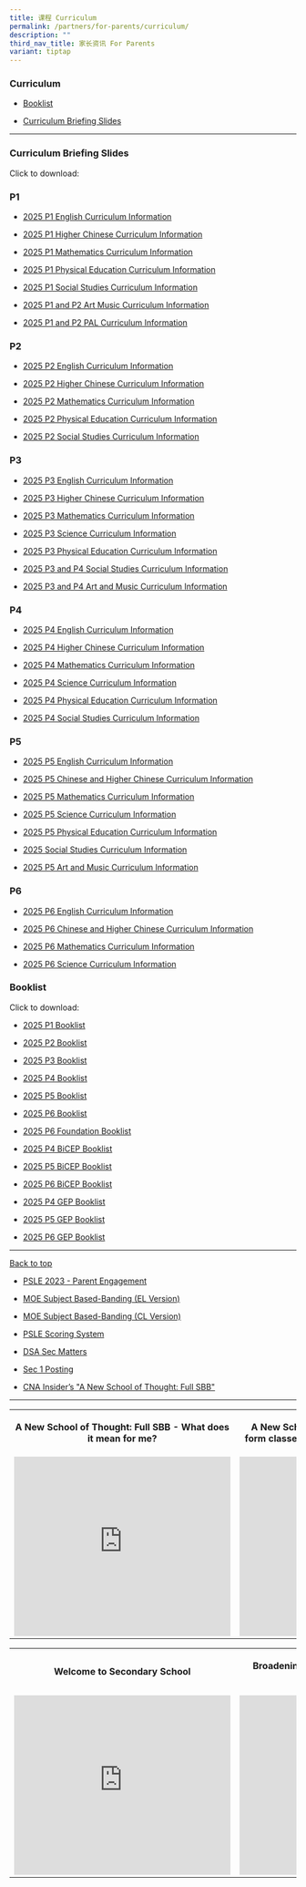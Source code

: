```yaml
---
title: 课程 Curriculum
permalink: /partners/for-parents/curriculum/
description: ""
third_nav_title: 家长资讯 For Parents
variant: tiptap
---
```

<h3>Curriculum</h3>
<ul data-tight="true" class="tight">
<li>
<p><a href="#Booklist" rel="noopener noreferrer nofollow" target="_blank">Booklist</a>
</p>
</li>
<li>
<p><a href="#CurriculumBriefingSlides" rel="noopener noreferrer nofollow" target="_blank">Curriculum Briefing Slides</a>
</p>
</li>
</ul>
<hr>
<h3>Curriculum Briefing Slides</h3>
<p>Click to download:</p>
<h3>P1</h3>
<ul data-tight="true" class="tight">
<li>
<p><a href="https://drive.google.com/file/d/10hVlr4nYYNuHJqSoYUHXDCy74HFvl4Ax/view?usp=sharing" rel="noopener nofollow" target="_blank">2025 P1 English Curriculum Information</a>
</p>
</li>
<li>
<p><a href="https://drive.google.com/file/d/1SGdph3o9ieyr6pqKIx3KIEbE0wsoB-XJ/view?usp=sharing" rel="noopener nofollow" target="_blank">2025 P1 Higher Chinese Curriculum Information</a>
</p>
</li>
<li>
<p><a href="https://drive.google.com/file/d/1BApdzhBuQoQvORH3JBD4VQ250Kdhdkna/view?usp=sharing" rel="noopener nofollow" target="_blank">2025 P1 Mathematics Curriculum Information</a>
</p>
</li>
<li>
<p><a href="https://drive.google.com/file/d/1qYy1TQb8kF2AednWmP1hkZJQkNNDIcfo/view?usp=sharing" rel="noopener nofollow" target="_blank">2025 P1 Physical Education Curriculum Information</a>
</p>
</li>
<li>
<p><a href="https://drive.google.com/file/d/1w5OYerSSsiK4HURWdoMxIsVYk3ChE5Md/view?usp=sharing" rel="noopener nofollow" target="_blank">2025 P1 Social Studies Curriculum Information</a>
</p>
</li>
<li>
<p><a href="https://drive.google.com/file/d/1gf0n51x0oVRY-XvMP3KtFWUpNc0vYkvT/view?usp=sharing" rel="noopener nofollow" target="_blank">2025 P1 and P2 Art Music </a>
<a href="https://drive.google.com/file/d/10hVlr4nYYNuHJqSoYUHXDCy74HFvl4Ax/view?usp=sharing" rel="noopener nofollow" target="_blank">Curriculum Information</a>
</p>
</li>
<li>
<p><a href="https://drive.google.com/file/d/1cW62cma2wSX7grlY8-VXtx0pKqdyGZO-/view?usp=sharing" rel="noopener nofollow" target="_blank">2025 P1 and P2 PAL Curriculum Information</a>
</p>
</li>
</ul>
<h3>P2</h3>
<ul data-tight="true" class="tight">
<li>
<p><a href="https://drive.google.com/file/d/106oOzVro6HJN-o-y1UVJYqlu1R3YqPjO/view?usp=sharing" rel="noopener nofollow" target="_blank">2025 P2 English Curriculum Information</a>
</p>
</li>
<li>
<p><a href="https://drive.google.com/file/d/1S36xMrpQPWGS0HGCq9CNr_uGGmBOx6sg/view?usp=sharing" rel="noopener nofollow" target="_blank">2025 P2 Higher Chinese Curriculum Information</a>
</p>
</li>
<li>
<p><a href="https://drive.google.com/file/d/1Fp1lDrzaVkgGOCDTt8T_sqyXOCyIpm_f/view?usp=sharing" rel="noopener nofollow" target="_blank">2025 P2 Mathematics Curriculum Information</a>
</p>
</li>
<li>
<p><a href="https://drive.google.com/file/d/1aYIsunrJoX8msfBvq5-jraXN3pxJ7jHp/view?usp=sharing" rel="noopener nofollow" target="_blank">2025 P2 Physical Education Curriculum Information</a>
</p>
</li>
<li>
<p><a href="https://drive.google.com/file/d/1ZJg8hcKoiP36nrSsfRFGtjBdN36Sevma/view?usp=sharing" rel="noopener nofollow" target="_blank">2025 P2 Social Studies Curriculum Information</a>
</p>
</li>
</ul>
<h3>P3</h3>
<ul data-tight="true" class="tight">
<li>
<p><a href="https://drive.google.com/file/d/1V7AFJ7ZMJteLjV5DwsiuUrbQtReW_L3g/view?usp=sharing" rel="noopener nofollow" target="_blank">2025 P3 English Curriculum Information</a>
</p>
</li>
<li>
<p><a href="https://drive.google.com/file/d/1Z4-VCLXLeSozpC6717vBS8O6obH59zal/view?usp=sharing" rel="noopener nofollow" target="_blank">2025 P3 Higher Chinese Curriculum Information</a>
</p>
</li>
<li>
<p><a href="https://drive.google.com/file/d/1FvYZ6h56CUTi-FlUC9gVJcenjOcciUvg/view?usp=sharing" rel="noopener nofollow" target="_blank">2025 P3 Mathematics Curriculum Information</a>
</p>
</li>
<li>
<p><a href="https://drive.google.com/file/d/1Gwj5LcF4PImezbOd6RbPO0z1UdBio2fv/view?usp=sharing" rel="noopener nofollow" target="_blank">2025 P3 Science Curriculum Information</a>
</p>
</li>
<li>
<p><a href="https://drive.google.com/file/d/1lsnduf4G2JOVuxC5RnpEo1JXW3wY9f8e/view?usp=sharing" rel="noopener nofollow" target="_blank">2025 P3 Physical Education Curriculum Information</a>
</p>
</li>
<li>
<p><a href="https://drive.google.com/file/d/12P0cY7lz9IOgU4j6lG7v1A1N8_rihjwl/view?usp=sharing" rel="noopener nofollow" target="_blank">2025 P3 and P4 Social Studies Curriculum Information</a>
</p>
</li>
<li>
<p><a href="https://drive.google.com/file/d/1IJJDkZc4ueN778w66X2FTyHbeW_U-ibF/view?usp=sharing" rel="noopener nofollow" target="_blank">2025 P3 and P4 Art and Music Curriculum Information</a>
</p>
</li>
</ul>
<h3>P4</h3>
<ul data-tight="true" class="tight">
<li>
<p><a href="https://drive.google.com/file/d/1FST2BqddWokr5jSDt6ASUnH0yohnDcJp/view?usp=sharing" rel="noopener nofollow" target="_blank">2025 P4 English Curriculum Information</a>
</p>
</li>
<li>
<p><a href="https://drive.google.com/file/d/13tQ73KFb5EnuvxXMbuTo4dGTfux25hbr/view?usp=sharing" rel="noopener nofollow" target="_blank">2025 P4 Higher Chinese Curriculum Information</a>
</p>
</li>
<li>
<p><a href="https://drive.google.com/file/d/1YgcXA5ME1cMS--yZK1AEC5Q_6uqAHYly/view?usp=sharing" rel="noopener nofollow" target="_blank">2025 P4 Mathematics Curriculum Information</a>
</p>
</li>
<li>
<p><a href="https://drive.google.com/file/d/1kjGcdH_Y1V4ySq3tR0e18RJMdMeMSGuv/view?usp=sharing" rel="noopener nofollow" target="_blank">2025 P4 Science Curriculum Information</a>
</p>
</li>
<li>
<p><a href="https://drive.google.com/file/d/1rJeF3MdxVXuceJq-0qg3pyw7dBZMyojl/view?usp=sharing" rel="noopener nofollow" target="_blank">2025 P4 Physical Education Curriculum Information</a>
</p>
</li>
<li>
<p><a href="https://drive.google.com/file/d/1pcoTc1iGez0ye3rHCB9wb0fnTKMUMNUN/view?usp=sharing" rel="noopener nofollow" target="_blank">2025 P4 Social Studies Curriculum Information</a>
</p>
</li>
</ul>
<h3>P5</h3>
<ul data-tight="true" class="tight">
<li>
<p><a href="https://drive.google.com/file/d/1fMGVcJI0yIKvRpdw3z_ycRlXPBo2zh42/view?usp=sharing" rel="noopener nofollow" target="_blank">2025 P5 English Curriculum Information</a>
</p>
</li>
<li>
<p><a href="https://drive.google.com/file/d/1CYtuXWTcG-Q1n4ezm9rZbcLqopkrF7x_/view?usp=sharing" rel="noopener nofollow" target="_blank">2025 P5 Chinese and Higher Chinese Curriculum Information</a>
</p>
</li>
<li>
<p><a href="https://drive.google.com/file/d/1qAo4bKv8sPs5gpKyZ1q-rMt076SZJYmA/view?usp=sharing" rel="noopener nofollow" target="_blank">2025 P5 Mathematics Curriculum Information</a>
</p>
</li>
<li>
<p><a href="https://drive.google.com/file/d/1i5zhmPUYEiUVg9BKyoAvysPUXKoaWLtZ/view?usp=sharing" rel="noopener nofollow" target="_blank">2025 P5 Science Curriculum Information</a>
</p>
</li>
<li>
<p><a href="https://drive.google.com/file/d/1--emEH-Y9Hj5vgTQgYpCBYwyClo2nOGf/view?usp=sharing" rel="noopener nofollow" target="_blank">2025 P5 Physical Education Curriculum Information</a>
</p>
</li>
<li>
<p><a href="https://drive.google.com/file/d/1BP_TzkL4I_-tpzzzcwIard-vXBVVAYht/view?usp=sharing" rel="noopener nofollow" target="_blank">2025 Social Studies Curriculum Information</a>
</p>
</li>
<li>
<p><a href="https://drive.google.com/file/d/1EKTkh-4I55SAUHnJ7GYl1tfi8ky_7bQW/view?usp=sharing" rel="noopener nofollow" target="_blank">2025 P5 Art and Music Curriculum Information</a>
</p>
</li>
</ul>
<h3>P6</h3>
<ul data-tight="true" class="tight">
<li>
<p><a href="https://drive.google.com/file/d/1P_Qty7BpRcIkboOKLangLqo_8HSBVIPU/view?usp=sharing" rel="noopener nofollow" target="_blank">2025 P6 English Curriculum Information</a>
</p>
</li>
<li>
<p><a href="https://drive.google.com/file/d/1Zs79-BlLYC7qMWU7LUTM1Nfe8s5F6Pyu/view?usp=sharing" rel="noopener nofollow" target="_blank">2025 P6 Chinese and Higher Chinese Curriculum Information</a>
</p>
</li>
<li>
<p><a href="https://drive.google.com/file/d/1XaRU4IHKbc0e4U0y09RHgHxLoXZDun6a/view?usp=sharing" rel="noopener nofollow" target="_blank">2025 P6 Mathematics Curriculum Information</a>
</p>
</li>
<li>
<p><a href="https://drive.google.com/file/d/1nxGyP3uiAqsVQKhiqYHdXfUuNXATSveF/view?usp=sharing" rel="noopener nofollow" target="_blank">2025 P6 Science Curriculum Information</a>
</p>
</li>
</ul>
<p></p>
<h3>Booklist</h3>
<p>Click to download:</p>
<ul data-tight="true" class="tight">
<li>
<p><a href="/files/P1.pdf" rel="noopener noreferrer nofollow" target="_blank">2025 P1 Booklist</a>
</p>
</li>
<li>
<p><a href="/files/P2.pdf" rel="noopener noreferrer nofollow" target="_blank">2025 P2 Booklist</a>
</p>
</li>
<li>
<p><a href="/files/P3.pdf" rel="noopener noreferrer nofollow" target="_blank">2025 P3 Booklist</a>
</p>
</li>
<li>
<p><a href="/files/P4.pdf" rel="noopener noreferrer nofollow" target="_blank">2025 P4 Booklist</a>
</p>
</li>
<li>
<p><a href="/files/P5.pdf" rel="noopener noreferrer nofollow" target="_blank">2025 P5 Booklist</a>
</p>
</li>
<li>
<p><a href="/files/P6.pdf" rel="noopener noreferrer nofollow" target="_blank">2025 P6 Booklist</a>
</p>
</li>
<li>
<p><a href="/files/P6_Foundation.pdf" rel="noopener noreferrer nofollow" target="_blank">2025 P6 Foundation Booklist</a>
</p>
</li>
<li>
<p><a href="/files/P4_BICEP.pdf" rel="noopener noreferrer nofollow" target="_blank">2025 P4 BiCEP Booklist</a>
</p>
</li>
<li>
<p><a href="/files/P5_BICEP.pdf" rel="noopener noreferrer nofollow" target="_blank">2025 P5 BiCEP Booklist</a>
</p>
</li>
<li>
<p><a href="/files/P6_BICEP.pdf" rel="noopener noreferrer nofollow" target="_blank">2025 P6 BiCEP Booklist</a>
</p>
</li>
<li>
<p><a href="/files/P4_GEP.pdf" rel="noopener noreferrer nofollow" target="_blank">2025 P4 GEP Booklist</a>
</p>
</li>
<li>
<p><a href="/files/P5_GEP.pdf" rel="noopener noreferrer nofollow" target="_blank">2025 P5 GEP Booklist</a>
</p>
</li>
<li>
<p><a href="/files/P6_GEP.pdf" rel="noopener noreferrer nofollow" target="_blank">2025 P6 GEP Booklist</a>
</p>
</li>
</ul>
<hr>
<p><a href="#backtotop" rel="noopener noreferrer nofollow" target="_blank">Back to top</a>
</p>
<p></p>
<ul data-tight="true" class="tight">
<li>
<p><a href="/files/psle%202023%20-%20parent%20engagement.pdf" rel="noopener noreferrer nofollow" target="_blank">PSLE 2023 - Parent Engagement</a>
</p>
</li>
<li>
<p><a href="/files/MOE_SBB_ENG_revised%201%20Mar%202018.pdf" rel="noopener noreferrer nofollow" target="_blank">MOE Subject Based-Banding (EL Version)</a>
</p>
</li>
<li>
<p><a href="/files/MOE_SBB_CHI_revised%201%20Mar%202018.pdf" rel="noopener noreferrer nofollow" target="_blank">MOE Subject Based-Banding (CL Version)</a>
</p>
</li>
<li>
<p><a href="https://www.moe.gov.sg/microsites/psle-fsbb/psle/main.html" rel="noopener noreferrer nofollow" target="_blank">PSLE Scoring System</a>
</p>
</li>
<li>
<p><a href="https://www.moe.gov.sg/secondary/dsa" rel="noopener noreferrer nofollow" target="_blank">DSA Sec Matters</a>
</p>
</li>
<li>
<p><a href="https://www.moe.gov.sg/secondary/s1-posting" rel="noopener noreferrer nofollow" target="_blank">Sec 1 Posting</a>
</p>
</li>
<li>
<p><a href="http://go.gov.sg/anewschoolofthought" rel="noopener noreferrer nofollow" target="_blank">CNA Insider’s "A New School of Thought: Full SBB"</a>
</p>
</li>
</ul>
<hr>
<table style="minWidth: 50px">
<colgroup>
<col>
<col>
</colgroup>
<tbody>
<tr>
<th rowspan="1" colspan="1">
<p>A New School of Thought: Full SBB - What does it mean for me?</p>
</th>
<th rowspan="1" colspan="1">
<p>A New School of Thought: Full SBB - Mixed form classes and common curriculum
lessons</p>
</th>
</tr>
<tr>
<td rowspan="1" colspan="1">
<div class="iframe-wrapper">
<iframe height="315" width="380" allowfullscreen="true" frameborder="0" src="https://www.youtube.com/embed/5gnLHBL5KlM?si=rw1FrMigFquV5l_m"></iframe>
</div>
</td>
<td rowspan="1" colspan="1">
<div class="iframe-wrapper">
<iframe height="315" width="380" allowfullscreen="true" frameborder="0" src="https://www.youtube.com/embed/M5ghgnm03BE?si=3oOAG3Sw9pNhZniF"></iframe>
</div>
</td>
</tr>
</tbody>
</table>
<table style="minWidth: 50px">
<colgroup>
<col>
<col>
</colgroup>
<tbody>
<tr>
<th rowspan="1" colspan="1">
<p>Welcome to Secondary School</p>
</th>
<th rowspan="1" colspan="1">
<p>Broadening Definitions of Success – “Love Beyond Grades”</p>
</th>
</tr>
<tr>
<td rowspan="1" colspan="1">
<div class="iframe-wrapper">
<iframe height="315" width="380" allowfullscreen="true" frameborder="0" src="https://www.youtube.com/embed/lNbr5rLSxAM?start=1"></iframe>
</div>
</td>
<td rowspan="1" colspan="1">
<div class="iframe-wrapper">
<iframe height="315" width="380" allowfullscreen="true" frameborder="0" src="https://www.youtube.com/embed/WOi1eoSiLMs?start=2"></iframe>
</div>
</td>
</tr>
</tbody>
</table>
<p></p>
<p></p>
<p></p>
<p></p>
<p></p>
<p></p>
<p></p>
<p></p>
<p></p>
<p></p>
<p></p>
<p></p>
<p></p>
<p></p>
